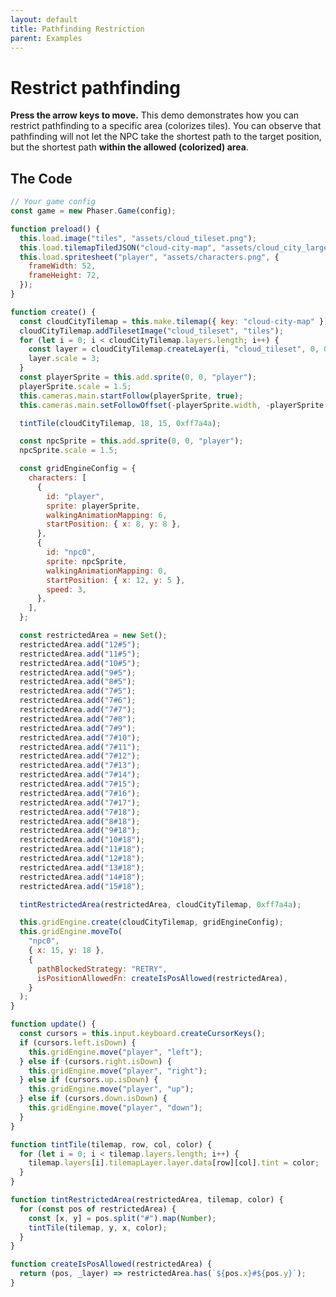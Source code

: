 ```yaml
---
layout: default
title: Pathfinding Restriction
parent: Examples
---
```


# Restrict pathfinding

**Press the arrow keys to move.** This demo demonstrates how you can restrict pathfinding to a specific area (colorizes tiles). You can observe that pathfinding will not let the NPC take the shortest path to the target position, but the shortest path **within the allowed (colorized) area**.

<div id="game"></div>

<script src="js/phaser.min.js"></script>
<script src="js/grid-engine-2.23.0.min.js"></script>
<script src="js/getBasicConfig.js"></script>

<script>
  const config = getBasicConfig(preload, create, update);
  const game = new Phaser.Game(config);

  function preload () {
    this.load.image("tiles", "assets/cloud_tileset.png");
    this.load.tilemapTiledJSON("cloud-city-map", "assets/cloud_city_large.json");
    this.load.spritesheet("player", "assets/characters.png", {
      frameWidth: 52,
      frameHeight: 72,
    });
  }

  function create () {
    const cloudCityTilemap = this.make.tilemap({ key: "cloud-city-map" });
    cloudCityTilemap.addTilesetImage("cloud_tileset", "tiles");
    for (let i = 0; i < cloudCityTilemap.layers.length; i++) {
      const layer = cloudCityTilemap.createLayer(i, "cloud_tileset", 0, 0);
      layer.scale = 3;
    }
    const playerSprite = this.add.sprite(0, 0, "player");
    playerSprite.scale = 1.5;
    this.cameras.main.startFollow(playerSprite, true);
    this.cameras.main.setFollowOffset(- (playerSprite.width), -(playerSprite.height));

    tintTile(cloudCityTilemap, 18, 15, 0xff7a4a);

    const npcSprite = this.add.sprite(0, 0, "player");
    npcSprite.scale = 1.5;

    const gridEngineConfig = {
      characters: [
        {
          id: "player",
          sprite: playerSprite,
          walkingAnimationMapping: 6,
          startPosition: {x: 8, y: 8},
        },
        {
          id: "npc0",
          sprite: npcSprite,
          walkingAnimationMapping: 0,
          startPosition: {x: 12, y: 5},
          speed: 3
        },
      ],
    };

    const restrictedArea = new Set();
    restrictedArea.add('12#5');
    restrictedArea.add('11#5');
    restrictedArea.add('10#5');
    restrictedArea.add('9#5');
    restrictedArea.add('8#5');
    restrictedArea.add('7#5');
    restrictedArea.add('7#6');
    restrictedArea.add('7#7');
    restrictedArea.add('7#8');
    restrictedArea.add('7#9');
    restrictedArea.add('7#10');
    restrictedArea.add('7#11');
    restrictedArea.add('7#12');
    restrictedArea.add('7#13');
    restrictedArea.add('7#14');
    restrictedArea.add('7#15');
    restrictedArea.add('7#16');
    restrictedArea.add('7#17');
    restrictedArea.add('7#18');
    restrictedArea.add('8#18');
    restrictedArea.add('9#18');
    restrictedArea.add('10#18');
    restrictedArea.add('11#18');
    restrictedArea.add('12#18');
    restrictedArea.add('13#18');
    restrictedArea.add('14#18');
    restrictedArea.add('15#18');

    tintRestrictedArea(restrictedArea, cloudCityTilemap, 0xff7a4a);

    this.gridEngine.create(cloudCityTilemap, gridEngineConfig);
    this.gridEngine.moveTo('npc0', { x: 15, y: 18 }, {
      pathBlockedStrategy: 'RETRY',
      isPositionAllowedFn: createIsPosAllowed(restrictedArea),
    });
  }

  function update () {
    const cursors = this.input.keyboard.createCursorKeys();
    if (cursors.left.isDown) {
      this.gridEngine.move("player", "left");
    } else if (cursors.right.isDown) {
      this.gridEngine.move("player", "right");
    } else if (cursors.up.isDown) {
      this.gridEngine.move("player", "up");
    } else if (cursors.down.isDown) {
      this.gridEngine.move("player", "down");
    }
  }

  function tintTile(tilemap, row, col, color) {
    for (let i = 0; i < tilemap.layers.length; i++) {
      tilemap.layers[i].tilemapLayer.layer.data[row][col].tint = color;
    }
  }


  function tintRestrictedArea(restrictedArea, tilemap, color) {
    for (const pos of restrictedArea) {
      const [x,y] = pos.split('#').map(Number);
      tintTile(tilemap, y, x, color);
    }
  }

  function createIsPosAllowed(restrictedArea) {
    return (pos, _layer) => restrictedArea.has(`${pos.x}#${pos.y}`);
  }

</script>

## The Code

```javascript
// Your game config
const game = new Phaser.Game(config);

function preload() {
  this.load.image("tiles", "assets/cloud_tileset.png");
  this.load.tilemapTiledJSON("cloud-city-map", "assets/cloud_city_large.json");
  this.load.spritesheet("player", "assets/characters.png", {
    frameWidth: 52,
    frameHeight: 72,
  });
}

function create() {
  const cloudCityTilemap = this.make.tilemap({ key: "cloud-city-map" });
  cloudCityTilemap.addTilesetImage("cloud_tileset", "tiles");
  for (let i = 0; i < cloudCityTilemap.layers.length; i++) {
    const layer = cloudCityTilemap.createLayer(i, "cloud_tileset", 0, 0);
    layer.scale = 3;
  }
  const playerSprite = this.add.sprite(0, 0, "player");
  playerSprite.scale = 1.5;
  this.cameras.main.startFollow(playerSprite, true);
  this.cameras.main.setFollowOffset(-playerSprite.width, -playerSprite.height);

  tintTile(cloudCityTilemap, 18, 15, 0xff7a4a);

  const npcSprite = this.add.sprite(0, 0, "player");
  npcSprite.scale = 1.5;

  const gridEngineConfig = {
    characters: [
      {
        id: "player",
        sprite: playerSprite,
        walkingAnimationMapping: 6,
        startPosition: { x: 8, y: 8 },
      },
      {
        id: "npc0",
        sprite: npcSprite,
        walkingAnimationMapping: 0,
        startPosition: { x: 12, y: 5 },
        speed: 3,
      },
    ],
  };

  const restrictedArea = new Set();
  restrictedArea.add("12#5");
  restrictedArea.add("11#5");
  restrictedArea.add("10#5");
  restrictedArea.add("9#5");
  restrictedArea.add("8#5");
  restrictedArea.add("7#5");
  restrictedArea.add("7#6");
  restrictedArea.add("7#7");
  restrictedArea.add("7#8");
  restrictedArea.add("7#9");
  restrictedArea.add("7#10");
  restrictedArea.add("7#11");
  restrictedArea.add("7#12");
  restrictedArea.add("7#13");
  restrictedArea.add("7#14");
  restrictedArea.add("7#15");
  restrictedArea.add("7#16");
  restrictedArea.add("7#17");
  restrictedArea.add("7#18");
  restrictedArea.add("8#18");
  restrictedArea.add("9#18");
  restrictedArea.add("10#18");
  restrictedArea.add("11#18");
  restrictedArea.add("12#18");
  restrictedArea.add("13#18");
  restrictedArea.add("14#18");
  restrictedArea.add("15#18");

  tintRestrictedArea(restrictedArea, cloudCityTilemap, 0xff7a4a);

  this.gridEngine.create(cloudCityTilemap, gridEngineConfig);
  this.gridEngine.moveTo(
    "npc0",
    { x: 15, y: 18 },
    {
      pathBlockedStrategy: "RETRY",
      isPositionAllowedFn: createIsPosAllowed(restrictedArea),
    }
  );
}

function update() {
  const cursors = this.input.keyboard.createCursorKeys();
  if (cursors.left.isDown) {
    this.gridEngine.move("player", "left");
  } else if (cursors.right.isDown) {
    this.gridEngine.move("player", "right");
  } else if (cursors.up.isDown) {
    this.gridEngine.move("player", "up");
  } else if (cursors.down.isDown) {
    this.gridEngine.move("player", "down");
  }
}

function tintTile(tilemap, row, col, color) {
  for (let i = 0; i < tilemap.layers.length; i++) {
    tilemap.layers[i].tilemapLayer.layer.data[row][col].tint = color;
  }
}

function tintRestrictedArea(restrictedArea, tilemap, color) {
  for (const pos of restrictedArea) {
    const [x, y] = pos.split("#").map(Number);
    tintTile(tilemap, y, x, color);
  }
}

function createIsPosAllowed(restrictedArea) {
  return (pos, _layer) => restrictedArea.has(`${pos.x}#${pos.y}`);
}
```
